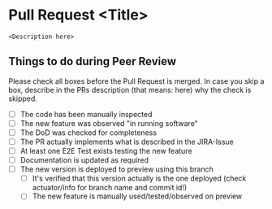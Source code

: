 # Pull Request \<Title>
`<Description here>`
## Things to do during Peer Review
Please check all boxes before the Pull Request is merged. In case you skip a box, describe in the PRs description (that means: here) why the check is skipped.
- [ ] The code has been manually inspected
- [ ] The new feature was observed "in running software"
- [ ] The DoD was checked for completeness
- [ ] The PR actually implements what is described in the JIRA-Issue
- [ ] At least one E2E Test exists testing the new feature
- [ ] Documentation is updated as required
- [ ] The new version is deployed to preview using this branch
  - [ ] It's verified that this version actually is the one deployed (check actuator/info for branch name and commit id!)
  - [ ] The new feature is manually used/tested/observed on preview